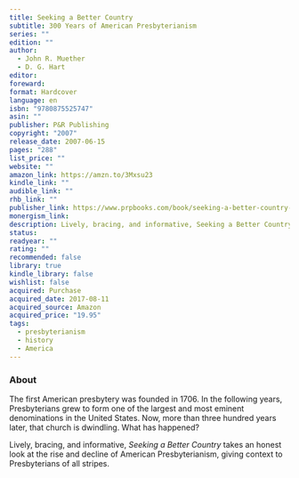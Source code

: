 ```yaml
---
title: Seeking a Better Country
subtitle: 300 Years of American Presbyterianism
series: ""
edition: ""
author:
  - John R. Muether
  - D. G. Hart
editor: 
foreward: 
format: Hardcover
language: en
isbn: "9780875525747"
asin: ""
publisher: P&R Publishing
copyright: "2007"
release_date: 2007-06-15
pages: "288"
list_price: ""
website: ""
amazon_link: https://amzn.to/3Mxsu23
kindle_link: ""
audible_link: ""
rhb_link: ""
publisher_link: https://www.prpbooks.com/book/seeking-a-better-country-paperback-edition
monergism_link: 
description: Lively, bracing, and informative, Seeking a Better Country takes an honest look at the rise and decline of American Presbyterianism, giving context to Presbyterians of all stripes.
status: 
readyear: ""
rating: ""
recommended: false
library: true
kindle_library: false
wishlist: false
acquired: Purchase
acquired_date: 2017-08-11
acquired_source: Amazon
acquired_price: "19.95"
tags:
  - presbyterianism
  - history
  - America
---
```

### About

The first American presbytery was founded in 1706. In the following years, Presbyterians grew to form one of the largest and most eminent denominations in the United States. Now, more than three hundred years later, that church is dwindling. What has happened? 

Lively, bracing, and informative, _Seeking a Better Country_ takes an honest look at the rise and decline of American Presbyterianism, giving context to Presbyterians of all stripes.